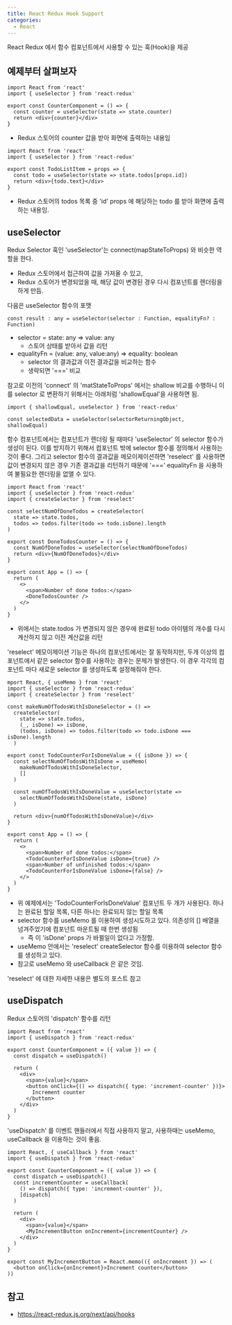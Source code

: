 ```yaml
---
title: React Redux Hook Support
categories: 
  - React
---
```


React Redux 에서 함수 컴포넌트에서 사용할 수 있는 훅(Hook)을 제공


예제부터 살펴보자
---

```
import React from 'react'
import { useSelector } from 'react-redux'

export const CounterComponent = () => {
  const counter = useSelector(state => state.counter)
  return <div>{counter}</div>
}
```
* Redux 스토어의 counter 값을 받아 화면에 출력하는 내용임

```
import React from 'react'
import { useSelector } from 'react-redux'

export const TodoListItem = props => {
  const todo = useSelector(state => state.todos[props.id])
  return <div>{todo.text}</div>
}
```
* Redux 스토어의 todos 목록 중 'id' props 에 해당하는 todo 를 받아 화면에 출력하는 내용임.


useSelector
---

Redux Selector 훅인 'useSelector'는 connect(mapStateToProps) 와 비슷한 역할을 한다.
* Redux 스토어에서 접근하여 값을 가져올 수 있고,
* Redux 스토어가 변경되었을 때, 해당 값이 변경된 경우 다시 컴포넌트를 렌더링을 하게 만듬.

다음은 useSelector 함수의 포맷
```
const result : any = useSelector(selector : Function, equalityFn? : Function)

```
* selector = state: any => value: any
  * 스토어 상태를 받아서 값을 리턴
* equalityFn = (value: any, value:any) => equality: boolean
  * selector 의 결과값과 이전 결과값을 비교하는 함수
  * 생략되면 '===' 비교

참고로 이전의 'connect' 의 'matStateToProps' 에서는 shallow 비교를 수행하니 이를 selector 로 변환하기 위해서는 아래처럼 'shallowEqual'을 사용하면 됨.
```
import { shallowEqual, useSelector } from 'react-redux'

const selectedData = useSelector(selectorReturningObject, shallowEqual)
```

함수 컴포넌트에서는 컴포넌트가 렌더링 될 때마다 'useSelector' 의 selector 함수가 생성이 된다. 이를 방지하기 위해서 컴포넌트 밖에 selector 함수를 정의해서 사용하는 것이 좋다.
그리고 selector 함수의 결과값을 메모이제이션하면 'reselect' 를 사용하면 값이 변경되지 않은 경우 기존 결과값을 리턴하기 때문에 '===' equalityFn 을 사용하여 불필요한 렌더링을 없앨 수 있다.
```
import React from 'react'
import { useSelector } from 'react-redux'
import { createSelector } from 'reselect'

const selectNumOfDoneTodos = createSelector(
  state => state.todos,
  todos => todos.filter(todo => todo.isDone).length
)

export const DoneTodosCounter = () => {
  const NumOfDoneTodos = useSelector(selectNumOfDoneTodos)
  return <div>{NumOfDoneTodos}</div>
}

export const App = () => {
  return (
    <>
      <span>Number of done todos:</span>
      <DoneTodosCounter />
    </>
  )
}
```
* 위에서는 state.todos 가 변경되지 않은 경우에 완료된 todo 아이템의 개수를 다시 계산하지 않고 이전 계산값을 리턴

'reselect' 메모이제이션 기능은 하나의 컴포넌트에서는 잘 동작하지만, 두개 이상의 컴포넌트에서 같은 selector 함수를 사용하는 경우는 문제가 발생한다.
이 경우 각각의 컴포넌트 마다 새로운 selector 를 생성하도록 설정해줘야 한다.
```
mport React, { useMemo } from 'react'
import { useSelector } from 'react-redux'
import { createSelector } from 'reselect'

const makeNumOfTodosWithIsDoneSelector = () =>
  createSelector(
    state => state.todos,
    (_, isDone) => isDone,
    (todos, isDone) => todos.filter(todo => todo.isDone === isDone).length
  )

export const TodoCounterForIsDoneValue = ({ isDone }) => {
  const selectNumOfTodosWithIsDone = useMemo(
    makeNumOfTodosWithIsDoneSelector,
    []
  )

  const numOfTodosWithIsDoneValue = useSelector(state =>
    selectNumOfTodosWithIsDone(state, isDone)
  )

  return <div>{numOfTodosWithIsDoneValue}</div>
}

export const App = () => {
  return (
    <>
      <span>Number of done todos:</span>
      <TodoCounterForIsDoneValue isDone={true} />
      <span>Number of unfinished todos:</span>
      <TodoCounterForIsDoneValue isDone={false} />
    </>
  )
}
```
* 위 예제에서는 'TodoCounterForIsDoneValue' 컴포넌트 두 개가 사용된다. 하나는 완료된 할일 목록, 다른 하나는 완료되지 않는 할일 목록
* selector 함수를 useMemo 를 이용하여 생성시도하고 있다. 의존성의 [] 배열을 넘겨주었기에 컴포넌트 마운트될 때 한번 생성됨
  * 즉 이 'isDone' props 가 바뀔일이 없다고 가정함.
* useMemo 안에서는 'reselect' createSelector 함수를 이용하여 selector 함수를 생성하고 있다.
* 참고로 useMemo 와 useCallback 은 같은 것임.



'reselect' 에 대한 자세한 내용은 별도의 포스트 참고


useDispatch
---
Redux 스토어의 'dispatch' 함수를 리턴
```
import React from 'react'
import { useDispatch } from 'react-redux'

export const CounterComponent = ({ value }) => {
  const dispatch = useDispatch()

  return (
    <div>
      <span>{value}</span>
      <button onClick={() => dispatch({ type: 'increment-counter' })}>
        Increment counter
      </button>
    </div>
  )
}
```

'useDispatch' 를 이벤트 핸들러에서 직접 사용하지 말고, 사용하때는 useMemo, useCallback 을 이용하는 것이 좋음.
```
import React, { useCallback } from 'react'
import { useDispatch } from 'react-redux'

export const CounterComponent = ({ value }) => {
  const dispatch = useDispatch()
  const incrementCounter = useCallback(
    () => dispatch({ type: 'increment-counter' }),
    [dispatch]
  )

  return (
    <div>
      <span>{value}</span>
      <MyIncrementButton onIncrement={incrementCounter} />
    </div>
  )
}

export const MyIncrementButton = React.memo(({ onIncrement }) => (
  <button onClick={onIncrement}>Increment counter</button>
))
```


참고
---
* <https://react-redux.js.org/next/api/hooks>